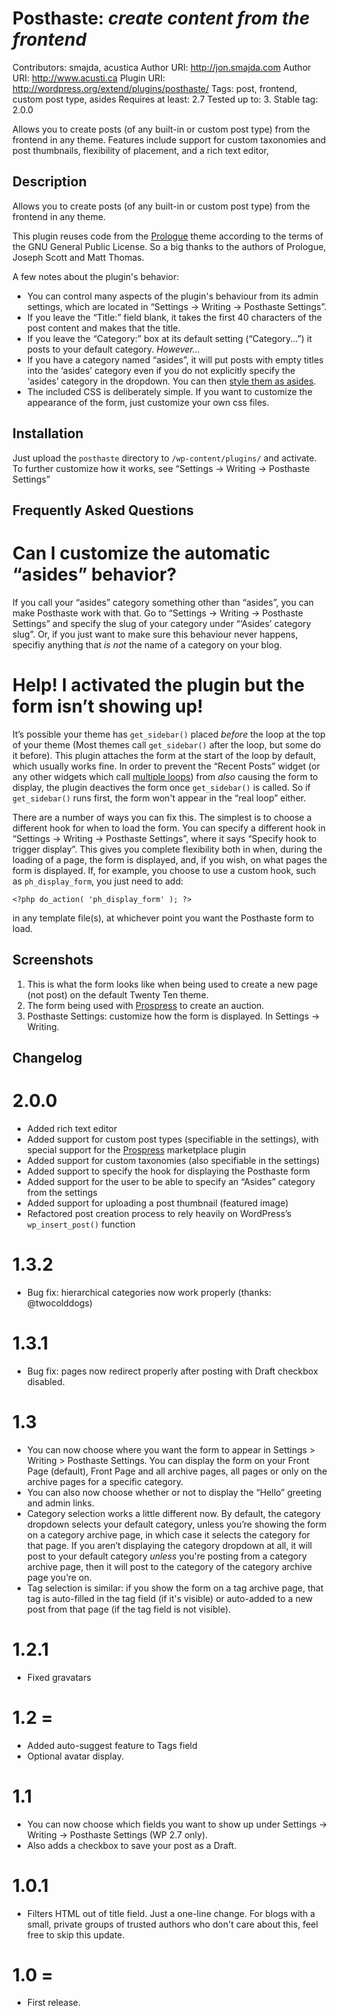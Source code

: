 # Posthaste: _create content from the frontend_
Contributors: smajda, acustica
Author URI: http://jon.smajda.com
Author URI: http://www.acusti.ca
Plugin URI: http://wordpress.org/extend/plugins/posthaste/
Tags: post, frontend, custom post type, asides
Requires at least: 2.7
Tested up to: 3.
Stable tag: 2.0.0

Allows you to create posts (of any built-in or custom post type) from the frontend in any theme. Features include support for custom taxonomies and post thumbnails, flexibility of placement, and a rich text editor,

## Description

Allows you to create posts (of any built-in or custom post type) from the frontend in any theme.

This plugin reuses code from the [Prologue](http://wordpress.org/extend/themes/prologue/) theme according to the terms of the GNU General Public License. So a big thanks to the authors of Prologue, Joseph Scott and Matt Thomas.

A few notes about the plugin's behavior: 

* You can control many aspects of the plugin's behaviour from its admin settings, which are located in “Settings -> Writing -> Posthaste Settings”.
* If you leave the “Title:” field blank, it takes the first 40 characters of the post content and makes that the title.
* If you leave the “Category:” box at its default setting (“Category...”) it posts to your default category. _However..._
* If you have a category named “asides”, it will put posts with empty titles into the ‘asides’ category even if you do not explicitly specify the ‘asides’ category in the dropdown. You can then [style them as asides](http://codex.wordpress.org/Adding_Asides).
* The included CSS is deliberately simple. If you want to customize the appearance of the form, just customize your own css files.

## Installation

Just upload the `posthaste` directory to `/wp-content/plugins/` and activate. To further customize how it works, see “Settings -> Writing -> Posthaste Settings”

## Frequently Asked Questions

# Can I customize the automatic “asides” behavior?

If you call your “asides” category something other than “asides”, you can make Posthaste work with that. Go to “Settings -> Writing -> Posthaste Settings” and specify the slug of your category under “‘Asides’ category slug”. Or, if you just want to make sure this behaviour never happens, specifiy anything that _is not_ the name of a category on your blog.

# Help! I activated the plugin but the form isn’t showing up!

It’s possible your theme has `get_sidebar()` placed _before_ the loop at the top of your theme (Most themes call `get_sidebar()` after the loop, but some do it before). This plugin attaches the form at the start of the loop by default, which usually works fine. In order to prevent the “Recent Posts” widget (or any other widgets which call [multiple loops](http://codex.wordpress.org/The_Loop#Multiple_Loops)) from _also_ causing the form to display, the plugin deactives the form once `get_sidebar()` is called. So if `get_sidebar()` runs first, the form won't appear in the “real loop” either.

There are a number of ways you can fix this. The simplest is to choose a different hook for when to load the form. You can specify a different hook in “Settings -> Writing -> Posthaste Settings”, where it says “Specify hook to trigger display”. This gives you complete flexibility both in when, during the loading of a page, the form is displayed, and, if you wish, on what pages the form is displayed. If, for example, you choose to use a custom hook, such as `ph_display_form`, you just need to add:

`<?php do_action( 'ph_display_form' ); ?>`

in any template file(s), at whichever point you want the Posthaste form to load.

## Screenshots

1. This is what the form looks like when being used to create a new page (not post) on the default Twenty Ten theme.
2. The form being used with [Prospress](http://prospress.org/) to create an auction.
3. Posthaste Settings: customize how the form is displayed. In Settings -> Writing.

## Changelog

# 2.0.0
* Added rich text editor
* Added support for custom post types (specifiable in the settings), with special support for the [Prospress](http://prospress.org/) marketplace plugin
* Added support for custom taxonomies (also specifiable in the settings)
* Added support to specify the hook for displaying the Posthaste form
* Added support for the user to be able to specify an “Asides” category from the settings
* Added support for uploading a post thumbnail (featured image)
* Refactored post creation process to rely heavily on WordPress’s `wp_insert_post()` function

# 1.3.2
* Bug fix: hierarchical categories now work properly (thanks: @twocolddogs)

# 1.3.1
* Bug fix: pages now redirect properly after posting with Draft checkbox disabled.

# 1.3
* You can now choose where you want the form to appear in Settings > Writing > Posthaste Settings. You can display the form on your Front Page (default), Front Page and all archive pages, all pages or only on the archive pages for a specific category.
* You can also now choose whether or not to display the “Hello” greeting and admin links.
* Category selection works a little different now. By default, the category dropdown selects your default category, unless you’re showing the form on a category archive page, in which case it selects the category for that page. If you aren’t displaying the category dropdown at all, it will post to your default category *unless* you're posting from a category archive page, then it will post to the category of the category archive page you’re on.
* Tag selection is similar: if you show the form on a tag archive page, that tag is auto-filled in the tag field (if it's visible) or auto-added to a new post from that page (if the tag field is not visible).

# 1.2.1
* Fixed gravatars 

# 1.2 = 
* Added auto-suggest feature to Tags field 
* Optional avatar display. 

# 1.1
* You can now choose which fields you want to show up under Settings -> Writing -> Posthaste Settings (WP 2.7 only). 
* Also adds a checkbox to save your post as a Draft. 

# 1.0.1
* Filters HTML out of title field. Just a one-line change. For blogs with a small, private groups of trusted authors who don't care about this, feel free to skip this update.

# 1.0 = 
* First release.
